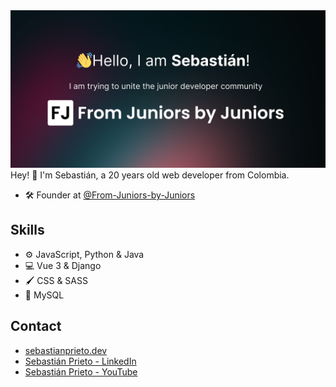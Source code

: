 <img src="https://github.com/Sebastian-Prieto/Sebastian-Prieto/blob/main/GitHub.png" alt="Sebastián Prieto GitHub README img">
Hey! 👋
I'm Sebastián, a 20 years old web developer from Colombia.

- 🛠️ Founder at [@From-Juniors-by-Juniors](https://github.com/From-Juniors-by-Juniors)

## Skills
- ⚙️ JavaScript, Python & Java
- 💻 Vue 3 & Django
- 🖌️ CSS & SASS
- 💾 MySQL

## Contact
- [sebastianprieto.dev](#)
- [Sebastián Prieto - LinkedIn](https://www.linkedin.com/in/sebastian-prieto-/)
- [Sebastián Prieto - YouTube](https://www.youtube.com/@Sebastian-Prieto)
